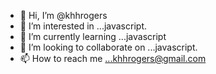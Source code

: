 - 👋 Hi, I’m @khhrogers
- 👀 I’m interested in ...javascript.
- 🌱 I’m currently learning ...javascript
- 💞️ I’m looking to collaborate on ...javascript.
- 📫 How to reach me ...khhrogers@gmail.com

<!---
khhrogers/khhrogers is a ✨ special ✨ repository because its `README.md` (this file) appears on your GitHub profile.
You can click the Preview link to take a look at your changes.

A README.mdfile with explanations of the technologies used, the approach taken, a link to your live site, installation instructions, unsolved problems, etc.
--->
